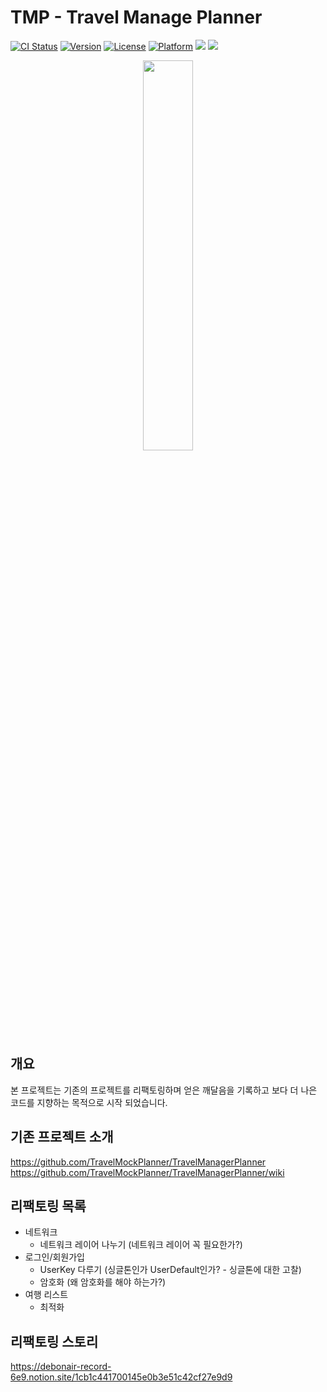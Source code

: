 # TMP - Travel Manage Planner

[![CI Status](https://img.shields.io/travis/ScutiUY/UYRadioButton.svg?style=flat)](https://travis-ci.org/ScutiUY/UYRadioButton) [![Version](https://img.shields.io/cocoapods/v/UYRadioButton.svg?style=flat)](https://cocoapods.org/pods/UYRadioButton) [![License](https://img.shields.io/cocoapods/l/UYRadioButton.svg?style=flat)](https://cocoapods.org/pods/UYRadioButton) [![Platform](https://img.shields.io/cocoapods/p/UYRadioButton.svg?style=flat)](https://cocoapods.org/pods/UYRadioButton) <img src="https://img.shields.io/badge/version-1.0.1-blue.svg?{ style(optional)"> <img src="https://img.shields.io/badge/Swift-F05138?style=flat&logo=Swift&logoColor=white"/></a> 
<div align="center">
<img src = "https://user-images.githubusercontent.com/59588256/154836068-bd7efce0-bed9-4d7d-a76e-0b2e64ca0e27.png" width="40%" height="40%">
</div>


## 개요
본 프로젝트는 기존의 프로젝트를 리팩토링하며 얻은 깨달음을 기록하고 보다 더 나은 코드를 지향하는 목적으로 시작 되었습니다.

## 기존 프로젝트 소개
https://github.com/TravelMockPlanner/TravelManagerPlanner
https://github.com/TravelMockPlanner/TravelManagerPlanner/wiki

## 리팩토링 목록
- 네트워크
    - 네트워크 레이어 나누기 (네트워크 레이어 꼭 필요한가?)
- 로그인/회원가입
    - UserKey 다루기 (싱글톤인가 UserDefault인가? - 싱글톤에 대한 고찰)
    - 암호화 (왜 암호화를 해야 하는가?)
- 여행 리스트
    - 최적화

## 리팩토링 스토리
https://debonair-record-6e9.notion.site/1cb1c441700145e0b3e51c42cf27e9d9

